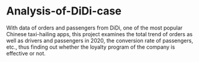 # Analysis-of-DiDi-case

With data of orders and passengers from DiDi, one of the most popular Chinese taxi-hailing apps, this project examines the total trend of orders as well as drivers and passengers in 2020, the conversion rate of passengers, etc., thus finding out whether the loyalty program of the company is effective or not.
